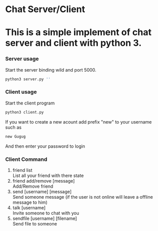 # Chat Server/Client
This is a simple implement of chat server and client with python 3.
===
### Server usage
Start the server binding wild and port 5000.
```bash
python3 server.py ''
```

### Client usage
Start the client program
```bash
python3 client.py
```
If you want to create a new acount add prefix "new" to your username  
such as
```sh
new Gugug
```
And then enter your password to login

### Client Command
1. friend list  
List all your friend with there state  
2. friend add/remove [message]  
Add/Remove friend  
3. send [username] [message]  
Send someone message (if the user is not online will leave a offline message to him)  
4. talk [username]  
Invite someone to chat with you  
5. sendfile [username] [filename]  
Send file to someone